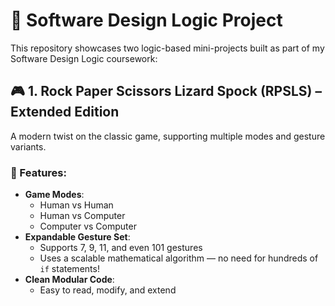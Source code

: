 # 🧠 Software Design Logic Project

This repository showcases two logic-based mini-projects built as part of my Software Design Logic coursework:

## 🎮 1. Rock Paper Scissors Lizard Spock (RPSLS) – Extended Edition

A modern twist on the classic game, supporting multiple modes and gesture variants.

### 🔧 Features:
- **Game Modes**:
  - Human vs Human
  - Human vs Computer
  - Computer vs Computer
- **Expandable Gesture Set**:
  - Supports 7, 9, 11, and even 101 gestures
  - Uses a scalable mathematical algorithm — no need for hundreds of `if` statements!
- **Clean Modular Code**:
  - Easy to read, modify, and extend
